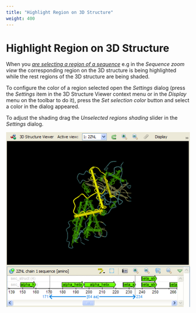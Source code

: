 ```yaml
---
title: "Highlight Region on 3D Structure"
weight: 400
---
```



# Highlight Region on 3D Structure

When you [_are selecting a region of a sequence_](../../sequence-view/manipulating-sequence/selecting-sequence-region) e.g in the _Sequence zoom view_ the corresponding region on the 3D structure is being highlighted while the rest regions of the 3D structure are being shaded.

To configure the color of a region selected open the _Settings_ dialog (press the _Settings_ item in the 3D Structure Viewer context menu or in the _Display_ menu on the toolbar to do it), press the _Set selection color_ button and select a color in the dialog appeared.

To adjust the shading drag the _Unselected regions shading_ slider in the _Settings_ dialog.


![](/images/65929542/65929543.png)

